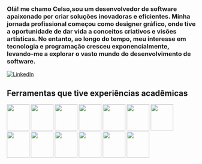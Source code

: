 ### Olá! me chamo Celso,sou um desenvolvedor de software apaixonado por criar soluções inovadoras e eficientes. Minha jornada profissional começou como designer gráfico, onde tive a oportunidade de dar vida a conceitos criativos e visões artísticas. No entanto, ao longo do tempo, meu interesse em tecnologia e programação cresceu exponencialmente, levando-me a explorar o vasto mundo do desenvolvimento de software.

<!--
**CelsoAntunesNogueira/CelsoAntunesNogueira** is a ✨ _special_ ✨ repository because its `README.md` (this file) appears on your GitHub profile.

Here are some ideas to get you started:

- 🔭 I’m currently working on ...
- 🌱 I’m currently learning ...
- 👯 I’m looking to collaborate on ...
- 🤔 I’m looking for help with ...
- 💬 Ask me about ...
- 📫 How to reach me: ...
- 😄 Pronouns: ...
- ⚡ Fun fact: ...
-->

<a href="https://www.linkedin.com/in/celso-antunes-nogueira-06a255160/" target="_blank">
    <img src="https://img.shields.io/badge/LinkedIn-0077B5?style=for-the-badge&logo=linkedin&logoColor=white" alt="LinkedIn">
</a>
<h2> Ferramentas que tive experiências acadêmicas   </h2>
<div>
  
        

<img src="https://cdn.jsdelivr.net/gh/devicons/devicon@latest/icons/java/java-original.svg" width="60" height="70" />

<img src="https://cdn.jsdelivr.net/gh/devicons/devicon@latest/icons/php/php-original.svg" width="60" height="70" />

<img src="https://cdn.jsdelivr.net/gh/devicons/devicon@latest/icons/mysql/mysql-original.svg" width="60" height="70" />

<img src="https://cdn.jsdelivr.net/gh/devicons/devicon@latest/icons/wordpress/wordpress-plain.svg" width="60" height="70" />

<img src="https://cdn.jsdelivr.net/gh/devicons/devicon@latest/icons/amazonwebservices/amazonwebservices-original-wordmark.svg" width="60" height="70" />

<img src="https://cdn.jsdelivr.net/gh/devicons/devicon@latest/icons/selenium/selenium-original.svg" width="60" height="70" />

<img src="https://cdn.jsdelivr.net/gh/devicons/devicon@latest/icons/django/django-plain.svg" width="60" height="70" />

<img src="https://cdn.jsdelivr.net/gh/devicons/devicon@latest/icons/react/react-original.svg" width="60" height="70" />

<img src="https://cdn.jsdelivr.net/gh/devicons/devicon@latest/icons/nodejs/nodejs-original.svg" width="60" height="70" />

<img src="https://cdn.jsdelivr.net/gh/devicons/devicon@latest/icons/javascript/javascript-original.svg" width="60" height="70" />

<img src="https://cdn.jsdelivr.net/gh/devicons/devicon@latest/icons/python/python-original.svg" width="60" height="70" />

<img src="https://cdn.jsdelivr.net/gh/devicons/devicon@latest/icons/photoshop/photoshop-original.svg" width="60" height="70" />

<img src="https://cdn.jsdelivr.net/gh/devicons/devicon@latest/icons/illustrator/illustrator-plain.svg" width="60" height="70" />

          
</div>
